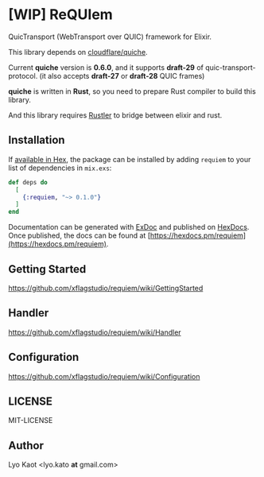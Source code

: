 # [WIP] ReQUIem

QuicTransport (WebTransport over QUIC) framework for Elixir.

This library depends on [cloudflare/quiche](https://github.com/cloudflare/quiche).

Current **quiche** version is **0.6.0**, and it supports **draft-29** of quic-transport-protocol.
(it also accepts **draft-27** or **draft-28** QUIC frames)

 **quiche** is written in **Rust**, so you need to prepare Rust compiler to build this library.

And this library requires [Rustler](https://github.com/rusterlium/rustler) to bridge between elixir and rust.

## Installation

If [available in Hex](https://hex.pm/docs/publish), the package can be installed
by adding `requiem` to your list of dependencies in `mix.exs`:

```elixir
def deps do
  [
    {:requiem, "~> 0.1.0"}
  ]
end
```

Documentation can be generated with [ExDoc](https://github.com/elixir-lang/ex_doc)
and published on [HexDocs](https://hexdocs.pm). Once published, the docs can
be found at [https://hexdocs.pm/requiem](https://hexdocs.pm/requiem).

## Getting Started

https://github.com/xflagstudio/requiem/wiki/GettingStarted

## Handler

https://github.com/xflagstudio/requiem/wiki/Handler

## Configuration

https://github.com/xflagstudio/requiem/wiki/Configuration

## LICENSE

MIT-LICENSE

## Author

Lyo Kaot <lyo.kato __at__ gmail.com>
